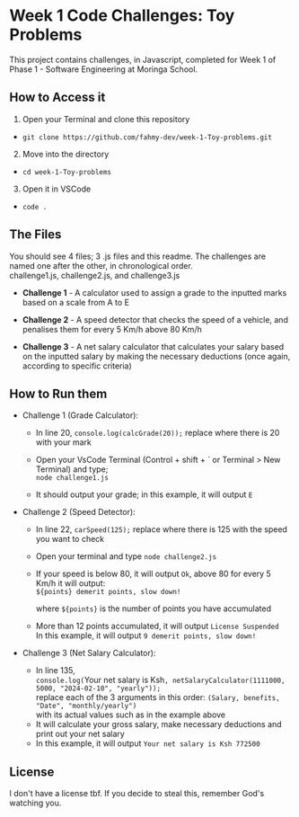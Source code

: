 # Week 1 Code Challenges: Toy Problems
This project contains challenges, in Javascript, completed for Week 1 of Phase 1 - Software Engineering at Moringa School.

## How to Access it
1. Open your Terminal and clone this repository
- `git clone https://github.com/fahmy-dev/week-1-Toy-problems.git`

2. Move into the directory
- `cd week-1-Toy-problems`

3. Open it in VSCode
- `code .`

## The Files
You should see 4 files; 3 .js files and this readme. The challenges are named one after the other, in chronological order.<br> 
challenge1.js, challenge2.js, and challenge3.js
  
- **Challenge 1** - A calculator used to assign a grade to the inputted marks based on a scale from A to E 

- **Challenge 2** - A speed detector that checks the speed of a vehicle, and penalises them for every 5 Km/h above 80 Km/h  

- **Challenge 3** - A net salary calculator that calculates your salary based on the inputted salary by making the necessary deductions (once again, according to specific criteria)

## How to Run them
* Challenge 1 (Grade Calculator):

  - In line 20, `console.log(calcGrade(20));` replace where there is 20 with your mark 
  
  - Open your VsCode Terminal (Control + shift + \` or Terminal > New Terminal) and type;  
  `node challenge1.js` 
  
  - It should output your grade; in this example, it will output `E`

* Challenge 2 (Speed Detector):

  - In line 22, `carSpeed(125);` replace where there is 125 with the speed you want to check
  
  - Open your terminal and type `node challenge2.js`
  
  - If your speed is below 80, it will output `Ok`, above 80 for every 5 Km/h it will output:  
  `${points} demerit points, slow down!`  
    
    where `${points}` is the number of points you have accumulated
  
  - More than 12 points accumulated, it will output `License Suspended`  
   In this example, it will output `9 demerit points, slow down!`

* Challenge 3 (Net Salary Calculator):
  - In line 135,<br>`console.log(`Your net salary is Ksh`, netSalaryCalculator(1111000, 5000, "2024-02-10", "yearly"));`<br>replace each of the 3 arguments in this order: `(Salary, benefits, "Date", "monthly/yearly")`<br>with its actual values such as in the example above
  - It will calculate your gross salary, make necessary deductions and print out your net salary  
  - In this example, it will output `Your net salary is Ksh 772500`


## License
I don't have a license tbf. If you decide to steal this, remember God's watching you.
